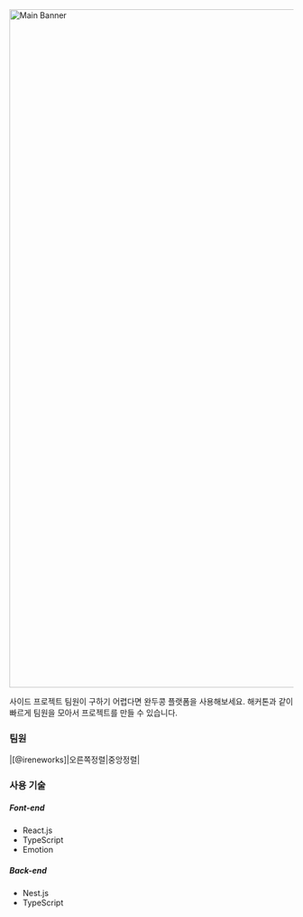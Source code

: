 <img width="1200" alt="Main Banner" src="https://user-images.githubusercontent.com/26430232/208241004-aad1fbf6-9a30-4c7d-9cce-0776dfb98e3f.png">

사이드 프로젝트 팀원이 구하기 어렵다면 완두콩 플랫폼을 사용해보세요. 해커톤과 같이 빠르게 팀원을 모아서 프로젝트를 만들 수 있습니다.

### 팀원
|[@ireneworks]|오른쪽정렬|중앙정렬|


### 사용 기술

##### Font-end

- React.js
- TypeScript
- Emotion

##### Back-end

- Nest.js
- TypeScript




